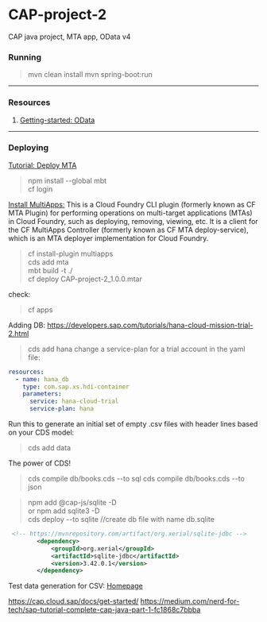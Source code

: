 # CAP-project-2
CAP java project, MTA app, OData v4

### Running
> mvn clean install
> mvn spring-boot:run

---
### Resources
1. [Getting-started: OData](https://www.odata.org/getting-started/)
 

---
### Deploying
[Tutorial: Deploy MTA](https://developers.sap.com/tutorials/btp-app-cap-mta-deployment.html#bc2b1742-a01f-421e-ae33-ce312d0a7a66)
> npm install --global mbt  
> cf login  

[Install MultiApps:](https://github.com/cloudfoundry/multiapps-cli-plugin#manual-installation)
This is a Cloud Foundry CLI plugin (formerly known as CF MTA Plugin) for performing operations on multi-target applications (MTAs) in Cloud Foundry, such as deploying, removing, viewing, etc. It is a client for the CF MultiApps Controller (formerly known as CF MTA deploy-service), which is an MTA deployer implementation for Cloud Foundry.
> cf install-plugin multiapps  
> cds add mta  
> mbt build -t ./  
> cf deploy CAP-project-2_1.0.0.mtar

check:
> cf apps

Adding DB:
https://developers.sap.com/tutorials/hana-cloud-mission-trial-2.html
> cds add hana
change a service-plan for a trial account in the yaml file:
```yaml
resources:
  - name: hana_db
    type: com.sap.xs.hdi-container
    parameters:
      service: hana-cloud-trial
      service-plan: hana
```

Run this to generate an initial set of empty .csv files with header lines based on your CDS model:
> cds add data

The power of CDS!
>cds compile db/books.cds --to sql
>cds compile db/books.cds --to json

> npm add @cap-js/sqlite -D  
or
>npm add sqlite3 -D  
> cds deploy --to sqlite //create db file with name db.sqlite


```xml
 <!-- https://mvnrepository.com/artifact/org.xerial/sqlite-jdbc -->
		<dependency>
			<groupId>org.xerial</groupId>
			<artifactId>sqlite-jdbc</artifactId>
			<version>3.42.0.1</version>
		</dependency>
```


Test data generation for CSV:
[Homepage](https://plugins.jetbrains.com/plugin/16873-test-data)

https://cap.cloud.sap/docs/get-started/
https://medium.com/nerd-for-tech/sap-tutorial-complete-cap-java-part-1-fc1868c7bbba

